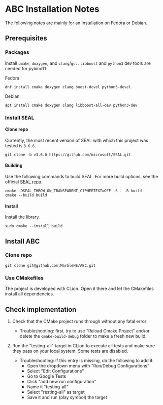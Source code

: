 # ABC Installation Notes

The following notes are mainly for an installation on Fedora or Debian.

## Prerequisites

### Packages

Install `cmake`, `doxygen`, and `clang`/`gcc`.
`libboost` and `python3` dev tools are needed for pybind11.

Fedora:
```
dnf install cmake doxygen clang boost-devel python3-devel
```

Debian:
```
apt install cmake doxygen clang libboost-all-dev python3-dev
```

### Install SEAL

#### Clone repo

Currently, the most recent version of SEAL with which this project was tested is `3.6.6`.

```
git clone -b v3.6.6 https://github.com/microsoft/SEAL.git
```

#### Building

Use the following commands to build SEAL. For more build options, see the official [SEAL repo](https://github.com/Microsoft/SEAL#getting-started).

<!-- 
TODO [Miro]
@Alex: the `-DSEAL_THROW_ON_TRANSPARENT_CIPHERTEXT=OFF` is here because EVA requires it. Do we need it too?
-->

```
cmake -DSEAL_THROW_ON_TRANSPARENT_CIPHERTEXT=OFF -S . -B build
cmake --build build
```

#### Install

Install the library.

```
sudo cmake --install build   
```

## Install ABC

### Clone repo

```
git clone git@github.com:MarbleHE/ABC.git
```

### Use CMakefiles

The project is developed with CLion. Open it there and let the CMakefiles install all dependencies.

## Check implementation

1. Check that the CMake project runs through without any fatal error 

    - Troubleshooting: first, try to use "Reload Cmake Project" and/or delete the `cmake-build-debug` folder to make a fresh new build.
2. Run the "testing-all" target in CLion to execute all tests and make sure they pass on your local system. Some tests are disabled.
    - Troubleshooting: if this entry is missing, do the following to add it:
      - Open the dropdown menu with "Run/Debug Configurations"
      - Select "Edit Configurations"
      - Go to Google Tests
      - Click "add new run configuration"
      - Name it "testing-all"
      - Select "resting-all" as target
      - Save it and run (play symbol) the target
